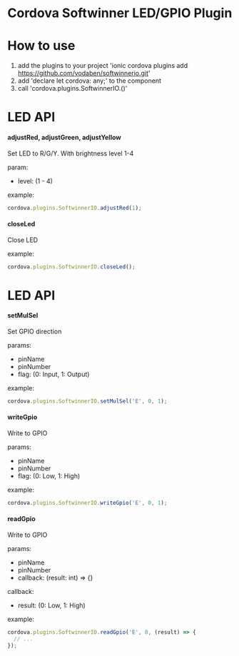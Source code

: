 # Cordova Softwinner LED/GPIO Plugin

# How to use
1. add the plugins to your project 'ionic cordova plugins add https://github.com/vodaben/softwinnerio.git'
2. add 'declare let cordova: any;' to the component
3. call 'cordova.plugins.SoftwinnerIO.<fn>()'

# LED API

#### adjustRed, adjustGreen, adjustYellow

Set LED to R/G/Y. With brightness level 1-4

param:
- level: (1 - 4)

example:
```js
cordova.plugins.SoftwinnerIO.adjustRed(1);
```

#### closeLed

Close LED

example:
```js
cordova.plugins.SoftwinnerIO.closeLed();

```

# LED API

#### setMulSel

Set GPIO direction

params:
- pinName
- pinNumber
- flag: (0: Input, 1: Output)

example:
```js
cordova.plugins.SoftwinnerIO.setMulSel('E', 0, 1);

```

#### writeGpio

Write to GPIO

params:
- pinName
- pinNumber
- flag: (0: Low, 1: High)

example:
```js
cordova.plugins.SoftwinnerIO.writeGpio('E', 0, 1);

```

#### readGpio

Write to GPIO

params:
- pinName
- pinNumber
- callback: (result: int) => {}

callback:
- result: (0: Low, 1: High)

example:
```js
cordova.plugins.SoftwinnerIO.readGpio('E', 0, (result) => {
  // ...
});

```


